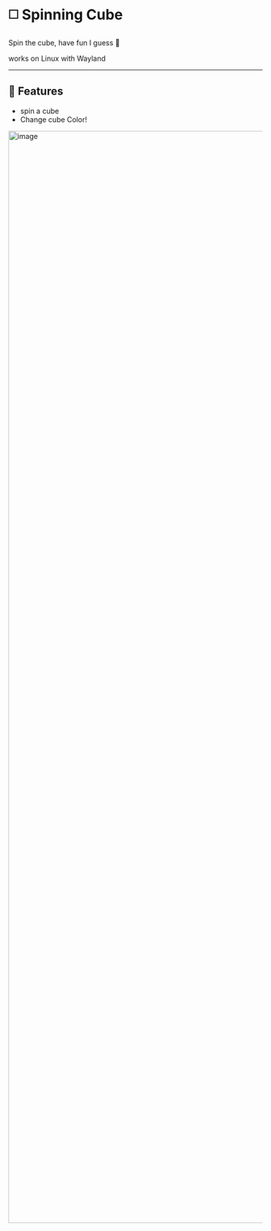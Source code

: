 # ◻️ Spinning Cube

Spin the cube, have fun I guess 🤷

works on Linux with Wayland

---

## 🚀 Features
- spin a cube
- Change cube Color!
<img width="3840" height="2162" alt="image" src="https://github.com/user-attachments/assets/b1124057-5426-462f-b371-ceae4a1cb3ee" />
